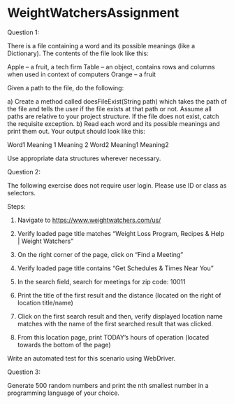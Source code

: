 # WeightWatchersAssignment
Question 1:

There is a file containing a word and its possible meanings (like a Dictionary). The contents of the file look like this:

Apple – a fruit, a tech firm
Table – an object, contains rows and columns when used in context of computers
Orange – a fruit

Given a path to the file, do the following:

a)	Create a method called doesFileExist(String path) which takes the path of the file and tells the user if the file exists at that path or not. Assume all paths are relative to your project structure. If the file does not exist, catch the requisite exception.
b)	Read each word and its possible meanings and print them out. Your output should look like this:

Word1
Meaning 1
Meaning 2
Word2
Meaning1
Meaning2

Use appropriate data structures wherever necessary.

Question 2:

The following exercise does not require user login. Please use ID or class as selectors. 

Steps:
1.	Navigate to https://www.weightwatchers.com/us/

2. Verify loaded page title matches “Weight Loss Program, Recipes & Help | Weight Watchers”
3. On the right corner of the page, click on “Find a Meeting”
4. Verify loaded page title contains “Get Schedules & Times Near You”
5. In the search field, search for meetings for zip code: 10011
6. Print the title of the first result and the distance (located on the right of location title/name)
7. Click on the first search result and then, verify displayed location name matches with the name of the first searched result that was clicked.
8. From this location page, print TODAY’s hours of operation (located towards the bottom of the page)

Write an automated test for this scenario using WebDriver.

Question 3:

Generate 500 random numbers and print the nth smallest number in a programming language of your choice.

